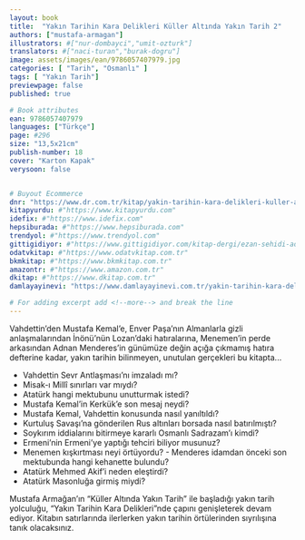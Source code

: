 ```yaml
---
layout: book
title:  "Yakın Tarihin Kara Delikleri Küller Altında Yakın Tarih 2"
authors: ["mustafa-armagan"]
illustrators: #["nur-dombayci","umit-ozturk"]
translators: #["naci-turan","burak-dogru"]
image: assets/images/ean/9786057407979.jpg
categories: [ "Tarih", "Osmanlı" ]
tags: [ "Yakın Tarih"]
previewpage: false
published: true

# Book attributes
ean: 9786057407979
languages: ["Türkçe"]
page: #296
size: "13,5x21cm"
publish-number: 18
cover: "Karton Kapak"
verysoon: false


# Buyout Ecommerce
dnr: "https://www.dr.com.tr/kitap/yakin-tarihin-kara-delikleri-kuller-altinda-yakin-tarih-2/arastirma-tarih/tarih/ataturk/urunno=0002023548001"
kitapyurdu: #"https://www.kitapyurdu.com"
idefix: #"https://www.idefix.com"
hepsiburada: #"https://www.hepsiburada.com"
trendyol: #"https://www.trendyol.com"
gittigidiyor: #"https://www.gittigidiyor.com/kitap-dergi/ezan-sehidi-adnan-menderes_pdp_732728793"
odatvkitap: #"https://www.odatvkitap.com.tr"
bkmkitap: #"https://www.bkmkitap.com.tr"
amazontr: #"https://www.amazon.com.tr"
dkitap: #"https://www.dkitap.com.tr"
damlayayinevi: "https://www.damlayayinevi.com.tr/yakin-tarihin-kara-delikleri-kuller-altinda-yakin-tarih-2"

# For adding excerpt add <!--more--> and break the line
---
```

Vahdettin’den Mustafa Kemal’e, Enver Paşa’nın Almanlarla gizli anlaşmalarından İnönü’nün Lozan’daki hatıralarına, Menemen’in perde arkasından Adnan Menderes’in günümüze değin açığa çıkmamış hatıra defterine kadar, yakın tarihin bilinmeyen, unutulan gerçekleri bu kitapta...<!--more-->

- Vahdettin Sevr Antlaşması’nı imzaladı mı?
- Misak-ı Millî sınırları var mıydı?
- Atatürk hangi mektubunu unutturmak istedi?
- Mustafa Kemal’in Kerkük’e son mesaj neydi?
- Mustafa Kemal, Vahdettin konusunda nasıl
yanıltıldı?
- Kurtuluş Savaşı’na gönderilen Rus altınları
borsada nasıl batırılmıştı?
- Soykırım iddialarını bitirmeye kararlı Osmanlı
Sadrazam’ı kimdi?
- Ermeni’nin Ermeni’ye yaptığı tehciri biliyor
musunuz?
- Menemen kışkırtması neyi örtüyordu? -
Menderes idamdan önceki son mektubunda
hangi kehanette bulundu?
- Atatürk Mehmed Akif’i neden eleştirdi?
- Atatürk Masonluğa girmiş miydi?

Mustafa Armağan’ın “Küller Altında Yakın Tarih” ile başladığı yakın tarih yolculuğu, “Yakın Tarihin Kara Delikleri”nde çapını genişleterek devam ediyor. Kitabın satırlarında ilerlerken yakın tarihin örtülerinden sıyrılışına tanık olacaksınız.
